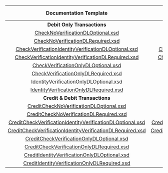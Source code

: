|                         Documentation Template  | Production Template                        | DL  Required  | Verify  Check  | Verify  ID  | Certification Terminal ID  |
|:----------------------------------------------:|:------------:|:-------------:|:--------------:|:-----------:|:--------------------------:|
|                 **Debit Only Transactions**            |      |               |                |             |                            |
| [CheckNoVerificationDLOptional.xsd](CheckNoVerificationDLOptional.xsd)  |     [CheckNoVerificationDLOptional.xsd](https://demo.eftchecks.com/webservices/Schemas/ppd/CheckNoVerificationDLOptional.xsd)                   |               |                |             |            1010            |
| [CheckNoVerificationDLRequired.xsd](CheckNoVerificationDLRequired.xsd)   |    [CheckNoVerificationDLRequired.xsd](https://demo.eftchecks.com/webservices/Schemas/ppd/CheckNoVerificationDLRequired.xsd)                    |       X       |                |             |            1011            |
| [CheckVerificationIdentityVerificationDLOptional.xsd](CheckVerificationIdentityVerificationDLOptional.xsd)|  [CheckVerificationIdentityVerificationDLOptional.xsd](https://demo.eftchecks.com/webservices/Schemas/ppd/CheckVerificationIdentityVerificationDLOptional.xsd)      |               |       X        |      X      |            1012            |
| [CheckVerificationIdentityVerificationDLRequired.xsd](CheckVerificationIdentityVerificationDLRequired.xsd)| [CheckVerificationIdentityVerificationDLRequired.xsd](https://demo.eftchecks.com/webservices/Schemas/ppd/CheckVerificationIdentityVerificationDLRequired.xsd)       |       X       |       X        |      X      |            1013            |
| [CheckVerificationOnlyDLOptional.xsd](CheckVerificationOnlyDLOptional.xsd)    | [CheckVerificationOnlyDLOptional.xsd](https://demo.eftchecks.com/webservices/Schemas/ppd/CheckVerificationOnlyDLOptional.xsd)                    |               |       X        |             |            1014            |
| [CheckVerificationOnlyDLRequired.xsd](CheckVerificationOnlyDLRequired.xsd)    | [CheckVerificationOnlyDLRequired.xsd](https://demo.eftchecks.com/webservices/Schemas/ppd/CheckVerificationOnlyDLRequired.xsd)                   |       X       |       X        |             |            1015            |
| [IdentityVerificationOnlyDLOptional.xsd](IdentityVerificationOnlyDLOptional.xsd) | [IdentityVerificationOnlyDLOptional.xsd](https://demo.eftchecks.com/webservices/Schemas/ppd/IdentityVerificationOnlyDLOptional.xsd)                    |               |                |      X      |            1016            |
| [IdentityVerificationOnlyDLRequired.xsd](IdentityVerificationOnlyDLRequired.xsd) | [IdentityVerificationOnlyDLRequired.xsd](https://demo.eftchecks.com/webservices/Schemas/ppd/IdentityVerificationOnlyDLRequired.xsd)                   |       X       |                |      X      |            1017            |
|               **Credit & Debit Transactions**          |      |               |                |             |                            |
| [CreditCheckNoVerificationDLOptional.xsd](CreditCheckNoVerificationDLOptional.xsd)|  [CreditCheckNoVerificationDLOptional.xsd](https://demo.eftchecks.com/webservices/Schemas/ppd/CreditCheckNoVerificationDLOptional.xsd)                  |               |                |             |            1810            |
| [CreditCheckNoVerificationDLRequired.xsd](CreditCheckNoVerificationDLRequired.xsd) |    [CreditCheckNoVerificationDLRequired.xsd](https://demo.eftchecks.com/webservices/Schemas/ppd/CreditCheckNoVerificationDLRequired.xsd)               |       X       |                |             |            1811            |
| [CreditCheckVerificationIdentityVerificationDLOptional.xsd](CreditCheckVerificationIdentityVerificationDLOptional.xsd) | [CreditCheckVerificationIdentityVerificationDLOptional.xsd](https://demo.eftchecks.com/webservices/Schemas/ppd/CreditCheckVerificationIdentityVerificationDLOptional.xsd) |               |       X        |      X      |            1812            |
| [CreditCheckVerificationIdentityVerificationDLRequired.xsd](CreditCheckVerificationIdentityVerificationDLRequired.xsd) |[CreditCheckVerificationIdentityVerificationDLRequired.xsd](https://demo.eftchecks.com/webservices/Schemas/ppd/CreditCheckVerificationIdentityVerificationDLRequired.xsd)  |       X       |       X        |      X      |            1813            |
| [CreditCheckVerificationOnlyDLOptional.xsd](CreditCheckVerificationOnlyDLOptional.xsd) | [CreditCheckVerificationOnlyDLOptional.xsd](https://demo.eftchecks.com/webservices/Schemas/ppd/CreditCheckVerificationOnlyDLOptional.xsd)                   |               |       X        |             |            1814            |
| [CreditCheckVerificationOnlyDLRequired.xsd](CreditCheckVerificationOnlyDLRequired.xsd)  | [CreditCheckVerificationOnlyDLRequired.xsd](https://demo.eftchecks.com/webservices/Schemas/ppd/CreditCheckVerificationOnlyDLRequired.xsd)               |       X       |       X        |             |            1815            |
| [CreditIdentityVerificationOnlyDLOptional.xsd](CreditIdentityVerificationOnlyDLOptional.xsd) |[CreditIdentityVerificationOnlyDLOptional.xsd](https://demo.eftchecks.com/webservices/Schemas/ppd/CreditIdentityVerificationOnlyDLOptional.xsd)               |               |                |      X      |            1816            |
| [CreditIdentityVerificationOnlyDLRequired.xsd](CreditIdentityVerificationOnlyDLRequired.xsd) | [CreditIdentityVerificationOnlyDLRequired.xsd](https://demo.eftchecks.com/webservices/Schemas/ppd/CreditIdentityVerificationOnlyDLRequired.xsd)             |       X       |                |      X      |            1817            |
